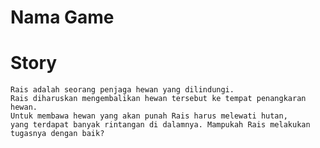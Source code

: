# Nama Game

# Story
    Rais adalah seorang penjaga hewan yang dilindungi. 
	Rais diharuskan mengembalikan hewan tersebut ke tempat penangkaran hewan. 
	Untuk membawa hewan yang akan punah Rais harus melewati hutan, 
	yang terdapat banyak rintangan di dalamnya. Mampukah Rais melakukan tugasnya dengan baik?
